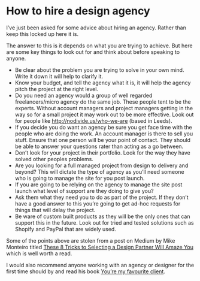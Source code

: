 # How to hire a design agency

I’ve just been asked for some advice about hiring an agency. Rather than keep this locked up here it is.

The answer to this is it depends on what you are trying to achieve. But here are some key things to look out for and think about before speaking to anyone.

- Be clear about the problem you are trying to solve in your own mind. Write it down it will help to clarify it. 
- Know your budget, and tell the agency what it is, it will help the agency pitch the project at the right level. 
- Do you need an agency would a group of well regarded freelancers/micro agency do the same job. These people tent to be the experts. Without account managers and project managers getting in the way so for a small project it may work out to be more effective. Look out for people like http://nodivide.us/who-we-are (based in Leeds).
- If you decide you do want an agency be sure you get face time with the people who are doing the work. An account manager is there to sell you stuff. Ensure that one person will be your point of contact. They should be able to answer your questions rater than acting as a go between.
- Don’t look for your project in their portfolio. Look for the way they have solved other peoples problems.
- Are you looking for a full managed project from design to delivery and beyond? This will dictate the type of agency as you’ll need someone who is going to manage the site for you post launch.
- If you are going to be relying on the agency to manage the site post launch what level of support are they doing to give you?
- Ask them what they need you to do as part of the project. If they don’t have a good answer to this you’re going to get ad-hoc requests for things that will delay the project.
- Be ware of custom built products as they will be the only ones that can support this in the future. Look out for tried and tested solutions such as Shopify and PayPal that are widely used.

Some of the points above are stolen from a post on Medium by Mike Monteiro titled [These 8 Tricks to Selecting a Design Partner Will Amaze You](https://medium.com/@monteiro/these-8-tricks-to-selecting-a-design-partner-will-amaze-you-84f40d290296) which is well worth a read.

I would also recommend anyone working with an agency or designer for the first time should by and read his book [You’re my favourite client](http://abookapart.com/products/youre-my-favorite-client).



